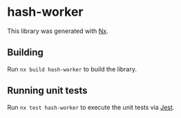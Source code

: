 # hash-worker

This library was generated with [Nx](https://nx.dev).

## Building

Run `nx build hash-worker` to build the library.

## Running unit tests

Run `nx test hash-worker` to execute the unit tests via [Jest](https://jestjs.io).
